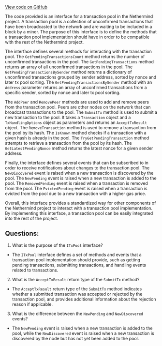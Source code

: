 [View code on GitHub](https://github.com/NethermindEth/nethermind/src/Nethermind/Nethermind.TxPool/ITxPool.cs)

The code provided is an interface for a transaction pool in the Nethermind project. A transaction pool is a collection of unconfirmed transactions that have been broadcasted to the network and are waiting to be included in a block by a miner. The purpose of this interface is to define the methods that a transaction pool implementation should have in order to be compatible with the rest of the Nethermind project.

The interface defines several methods for interacting with the transaction pool. The `GetPendingTransactionsCount` method returns the number of unconfirmed transactions in the pool. The `GetPendingTransactions` method returns an array of all unconfirmed transactions in the pool. The `GetPendingTransactionsBySender` method returns a dictionary of unconfirmed transactions grouped by sender address, sorted by nonce and later tx pool sorting. The `GetPendingTransactionsBySender` method with an `Address` parameter returns an array of unconfirmed transactions from a specific sender, sorted by nonce and later tx pool sorting.

The `AddPeer` and `RemovePeer` methods are used to add and remove peers from the transaction pool. Peers are other nodes on the network that can broadcast transactions to the pool. The `SubmitTx` method is used to submit a new transaction to the pool. It takes a `Transaction` object and a `TxHandlingOptions` object as parameters and returns an `AcceptTxResult` object. The `RemoveTransaction` method is used to remove a transaction from the pool by its hash. The `IsKnown` method checks if a transaction with a given hash is already in the pool. The `TryGetPendingTransaction` method attempts to retrieve a transaction from the pool by its hash. The `GetLatestPendingNonce` method returns the latest nonce for a given sender address.

Finally, the interface defines several events that can be subscribed to in order to receive notifications about changes to the transaction pool. The `NewDiscovered` event is raised when a new transaction is discovered by the pool. The `NewPending` event is raised when a new transaction is added to the pool. The `RemovedPending` event is raised when a transaction is removed from the pool. The `EvictedPending` event is raised when a transaction is evicted from the pool due to a new transaction with a higher gas price.

Overall, this interface provides a standardized way for other components of the Nethermind project to interact with a transaction pool implementation. By implementing this interface, a transaction pool can be easily integrated into the rest of the project.
## Questions: 
 1. What is the purpose of the `ITxPool` interface?
- The `ITxPool` interface defines a set of methods and events that a transaction pool implementation should provide, such as getting pending transactions, submitting transactions, and handling events related to transactions.

2. What is the `AcceptTxResult` return type of the `SubmitTx` method?
- The `AcceptTxResult` return type of the `SubmitTx` method indicates whether a submitted transaction was accepted or rejected by the transaction pool, and provides additional information about the rejection reason if applicable.

3. What is the difference between the `NewPending` and `NewDiscovered` events?
- The `NewPending` event is raised when a new transaction is added to the pool, while the `NewDiscovered` event is raised when a new transaction is discovered by the node but has not yet been added to the pool.